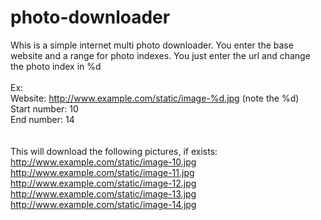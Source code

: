 # photo-downloader
Whis is a simple internet multi photo downloader.
You enter the base website and a range for photo indexes.
You just enter the url and change the photo index in %d </br>
</br>
Ex:</br>
Website: http://www.example.com/static/image-%d.jpg (note the %d)</br>
Start number: 10</br>
End number: 14 </br>
</br>
</br>
This will download the following pictures, if exists:</br>
http://www.example.com/static/image-10.jpg </br>
http://www.example.com/static/image-11.jpg </br>
http://www.example.com/static/image-12.jpg </br>
http://www.example.com/static/image-13.jpg </br>
http://www.example.com/static/image-14.jpg </br>
